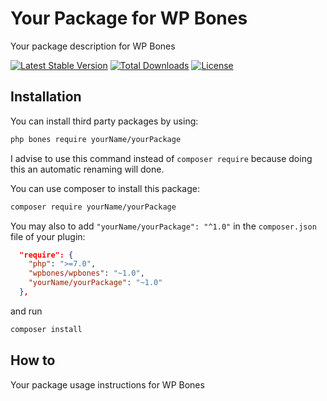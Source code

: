 # Your Package for WP Bones

Your package description for WP Bones

[![Latest Stable Version](https://poser.pugx.org/yourName/yourPackage/v/stable)](https://packagist.org/packages/yourName/yourPackage)
[![Total Downloads](https://poser.pugx.org/yourName/yourPackage/downloads)](https://packagist.org/packages/yourName/yourPackage)
[![License](https://poser.pugx.org/yourName/yourPackage/license)](https://packagist.org/packages/yourName/yourPackage)

## Installation

You can install third party packages by using:

```sh
php bones require yourName/yourPackage
```
   
I advise to use this command instead of `composer require` because doing this an automatic renaming will done.  

You can use composer to install this package:

```sh
composer require yourName/yourPackage
```

You may also to add `"yourName/yourPackage": "^1.0"` in the `composer.json` file of your plugin:
 
```json
  "require": {
    "php": ">=7.0",
    "wpbones/wpbones": "~1.0",
    "yourName/yourPackage": "~1.0"
  },
```


and run 

```sh
composer install
```
    
## How to 

Your package usage instructions for WP Bones
